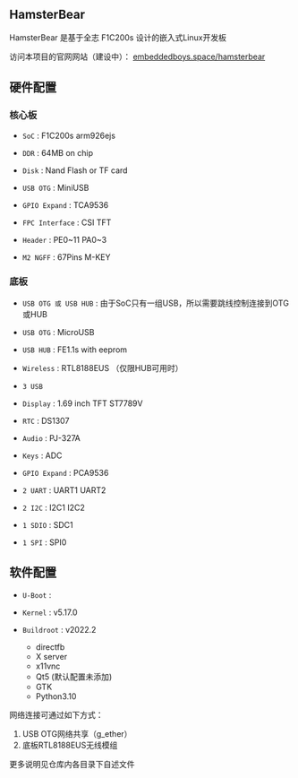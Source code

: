 HamsterBear
-----------

HamsterBear 是基于全志 F1C200s 设计的嵌入式Linux开发板

访问本项目的官网网站（建设中）：
[embeddedboys.space/hamsterbear](embeddedboys.space/hamsterbear)

硬件配置
-------

### 核心板

* `SoC` : F1C200s arm926ejs

* `DDR` : 64MB on chip

* `Disk` : Nand Flash or TF card

* `USB OTG` : MiniUSB

* `GPIO Expand` : TCA9536

* `FPC Interface` : CSI TFT

* `Header` : PE0~11 PA0~3

* `M2 NGFF` : 67Pins M-KEY 

### 底板

* `USB OTG 或 USB HUB` : 由于SoC只有一组USB，所以需要跳线控制连接到OTG或HUB

* `USB OTG` : MicroUSB

* `USB HUB` : FE1.1s with eeprom

* `Wireless` : RTL8188EUS （仅限HUB可用时）

* `3 USB`

* `Display` : 1.69 inch TFT ST7789V

* `RTC` : DS1307

* `Audio` : PJ-327A

* `Keys` : ADC

* `GPIO Expand` : PCA9536

* `2 UART` : UART1 UART2

* `2 I2C` : I2C1 I2C2

* `1 SDIO` : SDC1

* `1 SPI` : SPI0

软件配置
-------

* `U-Boot` : 

* `Kernel` : v5.17.0

* `Buildroot` : v2022.2

    * directfb
    * X server
    * x11vnc
    * Qt5 (默认配置未添加)
    * GTK
    * Python3.10

网络连接可通过如下方式：
1. USB OTG网络共享（g_ether）
2. 底板RTL8188EUS无线模组

更多说明见仓库内各目录下自述文件